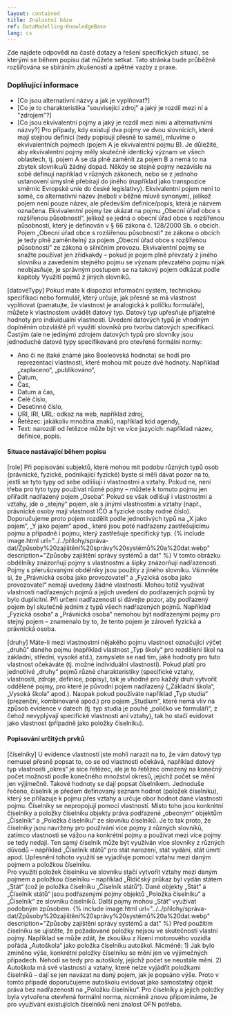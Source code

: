 ```yaml
---
layout: contained
title: Znalostní báze
ref: DataModelling-KnowledgeBase
lang: cs
---
```


Zde najdete odpovědi na časté dotazy a řešení specifických situací, se kterými se během popisu dat můžete setkat. Tato stránka bude průběžně rozšiřována se sbíráním zkušeností a zpětné vazby z praxe.

###

### Doplňující informace

* [Co jsou alternativní názvy a jak je vyplňovat?]
* [Co je to charakteristika "související zdroj" a jaký je rozdíl mezi ní a "zdrojem"?]
* [Co jsou ekvivalentní pojmy a jaký je rozdíl mezi nimi a alternativními názvy?]
Pro případy, kdy existují dva pojmy ve dvou slovnících, které mají stejnou definici (tedy popisují přesně to samé), mluvíme o ekvivalentních pojmech (pojem A je ekvivalentní pojmu B). Je důležité, aby ekvivalentní pojmy měly skutečně identický význam ve všech oblastech, tj. pojem A se dá plně zaměnit za pojem B a nemá to na zbytek slovníku/ů žádný dopad. Někdy se stejné pojmy nezávisle na sobě definují například v různých zákonech, nebo se z jednoho ustanovení úmyslně přebírají do jiného (například jako transpozice směrnic Evropské unie do české legislativy).
Ekvivalentní pojem není to samé, co alternativní název (neboli v běžné mluvě synonym), jelikož pojem není pouze název, ale především definice/popis, která je názvem označena.
Ekvivalentní pojmy lze ukázat na pojmu „Obecní úřad obce s rozšířenou působností“, jelikož se jedná o obecní úřad obce s rozšířenou působností, který je definován v § 66 zákona č. 128/2000 Sb. o obcích. Pojem „Obecní úřad obce s rozšířenou působností“ ze zákona o obcích je tedy plně zaměnitelný za pojem „Obecní úřad obce s rozšířenou působností“ ze zákona o silničním provozu.
Ekvivalentní pojmy se snažte používat jen zřídkakdy – pokud je pojem plně převzatý z jiného slovníku a zavedením stejného pojmu se význam převzatého pojmu nijak neobjasňuje, je správným postupem se na takový pojem odkázat podle kapitoly Využití pojmů z jiných slovníků.

[datovéTypy]
Pokud máte k dispozici informační systém, technickou specifikaci nebo formulář, který určuje, jak přesně se má vlastnost vyplňovat (pamatujte, že vlastnost je analogická k políčku formuláře), můžete k vlastnostem uvádět datový typ. Datový typ upřesňuje přijatelné hodnoty pro individuální vlastnosti. Uvedení datových typů je vhodným doplněním obzvláště při využití slovníků pro tvorbu datových specifikací.
Častým (ale ne jediným) zdrojem datových typů pro slovníky jsou jednoduché datové typy specifikované pro otevřené formální normy:
* Ano či ne (také známé jako Booleovská hodnota) se hodí pro reprezentaci vlastností, které mohou mít pouze dvě hodnoty. Například „zaplaceno“, „publikováno“,
* Datum, 
* Čas,
* Datum a čas,
* Celé číslo,
* Desetinné číslo,
* URI, IRI, URL: odkaz na web, například zdroj,
* Řetězec: jakákoliv množina znaků, například kód agendy, 
* Text: narozdíl od řetězce může být ve více jazycích: například název, definice, popis.



#### Situace nastávající během popisu

[role]
Při popisování subjektů, které mohou mít podobu různých typů osob (právnické, fyzické, podnikající fyzické) byste si měli dávat pozor na to, jestli se tyto typy od sebe odlišují i vlastnostmi a vztahy. Pokud ne, není třeba pro tyto typy používat různé pojmy – můžete k tomuto pojmu jen přiřadit nadřazený pojem „Osoba“.
Pokud se však odlišují i vlastnostmi a vztahy, jde o „stejný“ pojem, ale s jinými vlastnostmi a vztahy (např., právnické osoby mají vlastnost IČO a fyzické osoby rodné číslo). Doporučujeme proto pojem rozdělit podle jednotlivých typů na „X jako pojem“, „Y jako pojem“ apod., které jsou poté nadřazeny zastřešujícímu pojmu a případně i pojmu, který zastřešuje specifický typ.
  {% include image.html url="../../přílohy/správa-dat/Způsoby%20zajištění%20správy%20systémů%20a%20dat.webp" description="Způsoby zajištění správy systémů a dat" %}
V tomto obrázku obdélníky znázorňují pojmy s vlastnostmi a šipky znázorňují nadřazenosti. Pojmy s přerušovanými obdélníky jsou použity z jiného slovníku. Všimněte si, že „Právnická osoba jako provozovatel“ a „Fyzická osoba jako provozovatel“ nemají uvedeny žádné vlastnosti. Mohou totiž využívat vlastnosti nadřazených pojmů a jejich uvedení do podřazených pojmů by bylo duplicitní.
Při určení nadřazenosti si dávejte pozor, aby podřazený pojem byl skutečně jedním z typů všech nadřazených pojmů. Například „Fyzická osoba“ a „Právnická osoba“ nemohou být nadřazenými pojmy pro stejný pojem – znamenalo by to, že tento pojem je zároveň fyzická a právnická osoba.

[druhy]
Máte-li mezi vlastnostmi nějakého pojmu vlastnost označující výčet „druhů“ daného pojmu (například vlastnost „Typ školy“ pro rozdělení škol na základní, střední, vysoké atd.), zamyslete se nad tím, jaké hodnoty pro tuto vlastnost očekáváte (tj. možné individuální vlastnosti). Pokud platí pro jednotlivé „druhy“ pojmů různé charakteristiky (specifické vztahy, vlastnosti, zdroje, definice, popisy), tak je vhodné pro každý druh vytvořit oddělené pojmy, pro které je původní pojem nadřazený („Základní škola“, „Vysoká škola“ apod.).   Naopak pokud používáte například „Typ studia“ (prezenční, kombinované apod.) pro pojem „Studium“, které nemá vliv na způsob evidence v datech (tj. typ studia je pouhé „políčko ve formuláři“, z čehož nevyplývají specifické vlastnosti ani vztahy), tak ho stačí evidovat jako vlastnost (případně jako položky číselníku).

#### Popisování určitých prvků

[číselníky]
U evidence vlastností jste mohli narazit na to, že vám datový typ nemusel přesně popsat to, co se od vlastnosti očekává, například datový typ vlastnosti „okres“ je sice řetězec, ale je to řetězec omezený na konečný počet možností podle konečného množství okresů, jejichž počet se mění jen výjimečně. Takové hodnoty se dají popsat číselníkem. Jednoduše řečeno, číselník je předem definovaný seznam hodnot (položek číselníku), který se přiřazuje k pojmu přes vztahy a určuje obor hodnot dané vlastnosti pojmu. 
Číselníky se nepropojují pomocí vlastností. Místo toho jsou konkrétní číselníky a položky číselníku objekty práva podřazené „obecným“ objektům „Číselník“ a „Položka číselníku“ ze slovníku číselníků. Je to tak proto, že číselníky jsou navrženy pro používání více pojmy z různých slovníků, zatímco vlastnosti se vážou na konkrétní pojmy a používat mezi více pojmy se tedy nedají. Ten samý číselník může být využíván více slovníky z různých důvodů – například „Číselník států“ pro stát narození, stát vydání, stát úmrtí apod. Upřesnění tohoto využití se vyjadřuje pomocí vztahu mezi daným pojmem a položkou číselníku.   
Pro využití položek číselníku ve slovníku stačí vytvořit vztahy mezi daným pojmem a položkou číselníku – například „Řidičský průkaz byl vydán státem „Stát“ (což je položka číselníku „Číselník států“). Dané objekty „Stát“ a „Číselník států“ jsou podřazenými pojmy objektů „Položka číselníku“ a „Číselník“ ze slovníku číselníků.  Další pojmy mohou „Stát“ využívat podobným způsobem. 
 {% include image.html url="../../přílohy/správa-dat/Způsoby%20zajištění%20správy%20systémů%20a%20dat.webp" description="Způsoby zajištění správy systémů a dat" %} 
Před použitím číselníku se ujistěte, že požadované položky nejsou ve skutečnosti vlastní pojmy. Například se může zdát, že zkoušku z řízení motorového vozidla pořádá „Autoškola“ jako položka číselníku autoškol. Nicméně: 1) Jak bylo zmíněno výše, konkrétní položky číselníku se mění jen ve výjimečných případech. Nehodí se tedy pro autoškoly, jejichž počet se neustále mění. 2) Autoškola má své vlastnosti a vztahy, které nelze vyjádřit položkami číselníků – dají se jen navázat na daný pojem, jak je popsáno výše. 
Proto v tomto případě doporučujeme autoškolu evidovat jako samostatný objekt práva bez nadřazenosti na „Položku číselníku“.
Pro číselníky a jejich položky byla vytvořena otevřená formální norma, nicméně znovu připomínáme, že pro využívání existujících číselníků není znalost OFN potřeba. 


